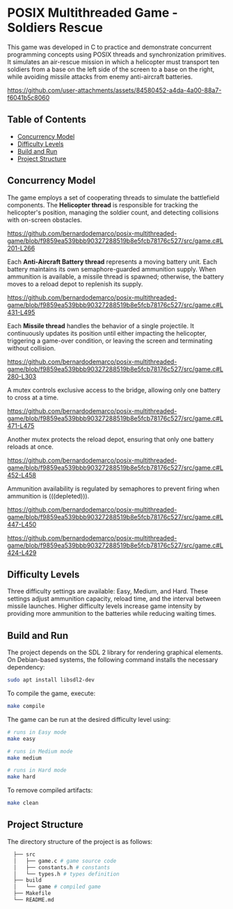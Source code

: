 # POSIX Multithreaded Game - Soldiers Rescue

This game was developed in C to practice and demonstrate concurrent programming concepts using POSIX threads and synchronization primitives. It simulates an air-rescue mission in which a helicopter must transport ten soldiers from a base on the left side of the screen to a base on the right, while avoiding missile attacks from enemy anti-aircraft batteries.

https://github.com/user-attachments/assets/84580452-a4da-4a00-88a7-f6041b5c8060

## Table of Contents

- [Concurrency Model](#concurrency-model)
- [Difficulty Levels](#difficulty-levels)
- [Build and Run](#build-and-run)
- [Project Structure](#project-structure)

## Concurrency Model

The game employs a set of cooperating threads to simulate the battlefield components. The **Helicopter thread** is responsible for tracking the helicopter's position, managing the soldier count, and detecting collisions with on-screen obstacles.

https://github.com/bernardodemarco/posix-multithreaded-game/blob/f9859ea539bbb90327288519b8e5fcb78176c527/src/game.c#L201-L266

Each **Anti-Aircraft Battery thread** represents a moving battery unit. Each battery maintains its own semaphore-guarded ammunition supply. When ammunition is available, a missile thread is spawned; otherwise, the battery moves to a reload depot to replenish its supply.

https://github.com/bernardodemarco/posix-multithreaded-game/blob/f9859ea539bbb90327288519b8e5fcb78176c527/src/game.c#L431-L495

Each **Missile thread** handles the behavior of a single projectile. It continuously updates its position until either impacting the helicopter, triggering a game-over condition, or leaving the screen and terminating without collision.

https://github.com/bernardodemarco/posix-multithreaded-game/blob/f9859ea539bbb90327288519b8e5fcb78176c527/src/game.c#L280-L303

A mutex controls exclusive access to the bridge, allowing only one battery to cross at a time.

https://github.com/bernardodemarco/posix-multithreaded-game/blob/f9859ea539bbb90327288519b8e5fcb78176c527/src/game.c#L471-L475

Another mutex protects the reload depot, ensuring that only one battery reloads at once.

https://github.com/bernardodemarco/posix-multithreaded-game/blob/f9859ea539bbb90327288519b8e5fcb78176c527/src/game.c#L452-L458

Ammunition availability is regulated by semaphores to prevent firing when ammunition is (((depleted))).

https://github.com/bernardodemarco/posix-multithreaded-game/blob/f9859ea539bbb90327288519b8e5fcb78176c527/src/game.c#L447-L450

https://github.com/bernardodemarco/posix-multithreaded-game/blob/f9859ea539bbb90327288519b8e5fcb78176c527/src/game.c#L424-L429

## Difficulty Levels

Three difficulty settings are available: Easy, Medium, and Hard. These settings adjust ammunition capacity, reload time, and the interval between missile launches. Higher difficulty levels increase game intensity by providing more ammunition to the batteries while reducing waiting times.

## Build and Run

The project depends on the SDL 2 library for rendering graphical elements. On Debian-based systems, the following command installs the necessary dependency:

```bash
sudo apt install libsdl2-dev
```

To compile the game, execute:


```bash
make compile
```

The game can be run at the desired difficulty level using:

```bash
# runs in Easy mode
make easy

# runs in Medium mode
make medium

# runs in Hard mode
make hard
```

To remove compiled artifacts:

```bash
make clean
```

## Project Structure

The directory structure of the project is as follows:

```bash
  ├── src
  │   ├── game.c # game source code
  │   ├── constants.h # constants
  │   └── types.h # types definition
  ├── build
  │   └── game # compiled game
  ├── Makefile
  └── README.md
```
